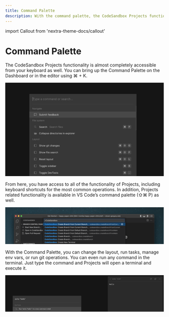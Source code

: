 ```yaml
---
title: Command Palette
description: With the command palette, the CodeSandbox Projects functionality is almost completely accessible from your keyboard
---
```


import Callout from 'nextra-theme-docs/callout'

# Command Palette

The CodeSandbox Projects functionality is almost completely accessible from your keyboard as well. You can bring up the Command Palette on the Dashboard or in the editor using ⌘ + K. 

![CodeSandbox Projects Command Palette](../images/command-palette.png)

From here, you have access to all of the functionality of Projects, including keyboard shortcuts for the most common operations. In addition, Projects related functionality is available in VS Code’s command palette (⇧⌘ P) as well.

![CodeSandbox Projects Command Palette](../images/command-palette-vscode.png)

With the Command Palette, you can change the layout, run tasks, manage env vars, or run git operations. You can even run any command in the terminal. Just type the command and Projects will open a terminal and execute it.

![CodeSandbox Projects Command Palette](../images/command-palette-run-terminal-command.png)